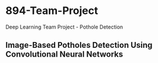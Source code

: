 # 894-Team-Project
Deep Learning Team Project - Pothole Detection
## Image-Based Potholes Detection Using Convolutional Neural Networks 
